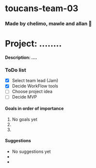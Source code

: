 # toucans-team-03
### Made by chelimo, mawle and allan :briefcase:

# Project: ........
#### Description: ....

### ToDo list
- [x] Select team lead (Jam)
- [x] Decide WorkFlow tools
- [ ] Choose project idea 
- [ ] Decide MVP

#### Goals in order of importance
1. No goals yet
1.
1.

#### Suggestions
- No suggestions yet
-
-
